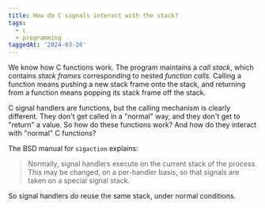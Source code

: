 ```yaml
---
title: How do C signals interact with the stack?
tags:
  - c
  - programming
taggedAt: '2024-03-26'
---
```


We know how C functions work. The program maintains a _call stack_, which contains _stack frames_ corresponding to nested _function calls_. Calling a function means pushing a new stack frame onto the stack, and returning from a function means popping its stack frame off the stack.

C signal handlers are functions, but the calling mechanism is clearly different. They don't get called in a "normal" way, and they don't get to "return" a value. So how do these functions work? And how do they interact with "normal" C functions?

The BSD manual for `sigaction` explains:

> Normally, signal handlers execute on the current stack of the process.  This may be changed, on a per-handler basis, so that signals are taken on a special signal stack.

So signal handlers _do_ reuse the same stack, under normal conditions.
